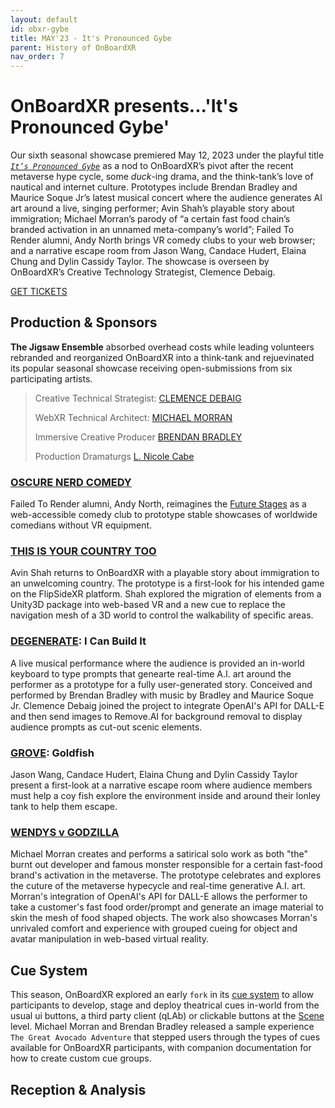 ```yaml
---
layout: default
id: obxr-gybe
title: MAY'23 - It's Pronounced Gybe
parent: History of OnBoardXR
nav_order: 7
---
```


# OnBoardXR presents...'It's Pronounced Gybe'
Our sixth seasonal showcase premiered May 12, 2023 under the playful title [*`It’s Pronounced Gybe`*](https://futurestages.github.io/OnBoardXR_Landing_Page/docs/obxr-gybe/) as a nod to OnBoardXR’s pivot after the recent metaverse hype cycle, some *duck*-ing drama, and the think-tank’s love of nautical and internet culture. Prototypes include Brendan Bradley and Maurice Soque Jr’s latest musical concert where the audience generates AI art around a live, singing performer; Avin Shah’s playable story about immigration; Michael Morran’s parody of “a certain fast food chain’s branded activation in an unnamed meta-company’s world”; Failed To Render alumni, Andy North brings VR comedy clubs to your web browser; and a narrative escape room from Jason Wang, Candace Hudert, Elaina Chung and Dylin Cassidy Taylor. The showcase is overseen by OnBoardXR’s Creative Technology Strategist, Clemence Debaig.

[GET TICKETS](https://www.eventbrite.com/e/onboardxr-season-6-showcase-tickets-623697364607?aff=season)

## Production & Sponsors
**The Jigsaw Ensemble** absorbed overhead costs while leading volunteers rebranded and reorganized OnBoardXR into a think-tank and rejuevinated its popular seasonal showcase receiving open-submissions from six participating artists.
> 
> Creative Technical Strategist:
> [CLEMENCE DEBAIG](./unwired-dance.md)
> 
> WebXR Technical Architect:
> [MICHAEL MORRAN](./michael-morran.md)
>
> Immersive Creative Producer
> [BRENDAN BRADLEY](./brendan-bradley.md)
>
> Production Dramaturgs 
> [L. Nicole Cabe](./virtual-dramaturgy.md)

### [OSCURE NERD COMEDY](./standup-comedy.md)
Failed To Render alumni, Andy North, reimagines the [Future Stages](./future-stages.md) as a web-accessible comedy club to prototype stable showcases of worldwide comedians without VR equipment. 

### [THIS IS YOUR COUNTRY TOO](./avin-shah.md)
Avin Shah returns to OnBoardXR with a playable story about immigration to an unwelcoming country. The prototype is a first-look for his intended game on the FlipSideXR platform. Shah explored the migration of elements from a Unity3D package into web-based VR and a new cue to replace the navigation mesh of a 3D world to control the walkability of specific areas. 

### [DEGENERATE](./generative-ai.md): I Can Build It
A live musical performance where the audience is provided an in-world keyboard to type prompts that genearte real-time A.I. art around the performer as a prototype for a fully user-generated story. Conceived and performed by Brendan Bradley with music by Bradley and Maurice Soque Jr. Clemence Debaig joined the project to integrate OpenAI's API for DALL-E and then send images to Remove.AI for background removal to display audience prompts as cut-out scenic elements.

### [GROVE](./grove.md): Goldfish
Jason Wang, Candace Hudert, Elaina Chung and Dylin Cassidy Taylor present a first-look at a narrative escape room where audience members must help a coy fish explore the environment inside and around their lonley tank to help them escape. 

### [WENDYS v GODZILLA](./generative-ai.md)
Michael Morran creates and performs a satirical solo work as both "the" burnt out developer and famous monster responsible for a certain fast-food brand's activation in the metaverse. The prototype celebrates and explores the cuture of the metaverse hypecycle and real-time generative A.I. art. Morran's integration of OpenAI's API for DALL-E allows the performer to take a customer's fast food order/prompt and generate an image material to skin the mesh of food shaped objects. The work also showcases Morran's unrivaled comfort and experience with grouped cueing for object and avatar manipulation in web-based virtual reality.

## Cue System
This season, OnBoardXR explored an early `fork` in its [cue system](https://futurestages.github.io/OnBoardXR_Landing_Page/docs/dev-system-overview/) to allow participants to develop, stage and deploy theatrical cues in-world from the usual ui buttons, a third party client (qLAb) or clickable buttons at the [Scene](./glossary-scene.md) level. Michael Morran and Brendan Bradley released a sample experience `The Great Avocado Adventure` that stepped users through the types of cues available for OnBoardXR participants, with companion documentation for how to create custom cue groups.

## Reception & Analysis
